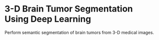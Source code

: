 # **3-D Brain Tumor Segmentation Using Deep Learning**

Perform semantic segmentation of brain tumors from 3-D medical images.
